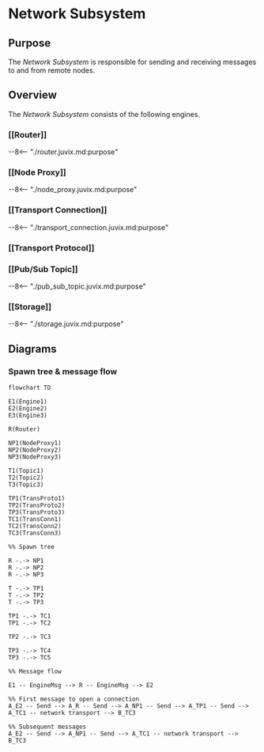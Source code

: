 # Network Subsystem

## Purpose

The *Network Subsystem* is responsible for
sending and receiving messages to and from remote nodes.

## Overview

The *Network Subsystem* consists of the following engines.

### [[Router]]

--8<-- "./router.juvix.md:purpose"

### [[Node Proxy]]

--8<-- "./node_proxy.juvix.md:purpose"

### [[Transport Connection]]

--8<-- "./transport_connection.juvix.md:purpose"

### [[Transport Protocol]]

<!--  --8<-- "./transport_protocol.juvix.md:purpose" -->

### [[Pub/Sub Topic]]

--8<-- "./pub_sub_topic.juvix.md:purpose"

### [[Storage]]

--8<-- "./storage.juvix.md:purpose"

## Diagrams

### Spawn tree & message flow

```mermaid
flowchart TD

E1(Engine1)
E2(Engine2)
E3(Engine3)

R(Router)

NP1(NodeProxy1)
NP2(NodeProxy2)
NP3(NodeProxy3)

T1(Topic1)
T2(Topic2)
T3(Topic3)

TP1(TransProto1)
TP2(TransProto2)
TP3(TransProto3)
TC1(TransConn1)
TC2(TransConn2)
TC3(TransConn3)

%% Spawn tree

R -.-> NP1
R -.-> NP2
R -.-> NP3

T -.-> TP1
T -.-> TP2
T -.-> TP3

TP1 -.-> TC1
TP1 -.-> TC2

TP2 -.-> TC3

TP3 -.-> TC4
TP3 -.-> TC5

%% Message flow

E1 -- EngineMsg --> R -- EngineMsg --> E2

%% First message to open a connection
A_E2 -- Send --> A_R -- Send --> A_NP1 -- Send --> A_TP1 -- Send --> A_TC1 -- network transport --> B_TC3

%% Subsequent messages
A_E2 -- Send --> A_NP1 -- Send --> A_TC1 -- network transport --> B_TC3
```
